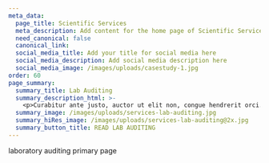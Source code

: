 ```yaml
---
meta_data:
  page_title: Scientific Services
  meta_description: Add content for the home page of Scientific Services here...
  need_canonical: false
  canonical_link:
  social_media_title: Add your title for social media here
  social_media_description: Add social media description here
  social_media_image: /images/uploads/casestudy-1.jpg
order: 60
page_summary:
  summary_title: Lab Auditing
  summary_description_html: >-
    <p>Curabitur ante justo, auctor ut elit non, congue hendrerit orci. Nullam quis convallis turpis.</p>
  summary_image: /images/uploads/services-lab-auditing.jpg
  summary_hiRes_image: /images/uploads/services-lab-auditing@2x.jpg
  summary_button_title: READ LAB AUDITING
---
```

laboratory auditing primary page
